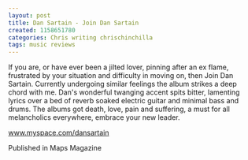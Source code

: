 ```yaml
---
layout: post
title: Dan Sartain - Join Dan Sartain
created: 1158651780
categories: Chris writing chrischinchilla
tags: music reviews
---
```


If you are, or have ever been a jilted lover, pinning after an ex flame, frustrated by your situation and difficulty in moving on, then Join Dan Sartain. Currently undergoing similar feelings the album strikes a deep chord with me. Dan's wonderful twanging accent spits bitter, lamenting lyrics over a bed of reverb soaked electric guitar and minimal bass and drums. The albums got death, love, pain and suffering, a must for all melancholics everywhere, embrace your new leader.

<a href='https://www.myspace.com/dansartain' target='_blank'>www.myspace.com/dansartain</a>

Published in Maps Magazine
